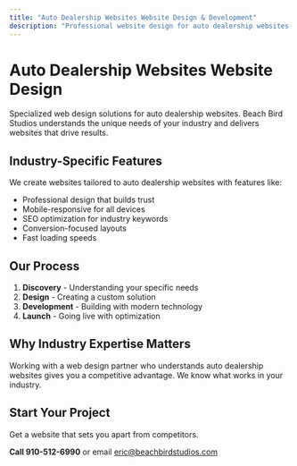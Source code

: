 ```yaml
---
title: "Auto Dealership Websites Website Design & Development"
description: "Professional website design for auto dealership websites. Custom solutions tailored to your industry needs."
---
```


# Auto Dealership Websites Website Design

Specialized web design solutions for auto dealership websites. Beach Bird Studios understands the unique needs of your industry and delivers websites that drive results.

## Industry-Specific Features

We create websites tailored to auto dealership websites with features like:

- Professional design that builds trust
- Mobile-responsive for all devices
- SEO optimization for industry keywords
- Conversion-focused layouts
- Fast loading speeds

## Our Process

1. **Discovery** - Understanding your specific needs
2. **Design** - Creating a custom solution
3. **Development** - Building with modern technology
4. **Launch** - Going live with optimization

## Why Industry Expertise Matters

Working with a web design partner who understands auto dealership websites gives you a competitive advantage. We know what works in your industry.

## Start Your Project

Get a website that sets you apart from competitors.

**Call 910-512-6990** or email eric@beachbirdstudios.com